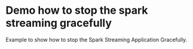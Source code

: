 # Demo how to stop the spark streaming gracefully
Example to show how to stop the Spark Streaming Application Gracefully. 
